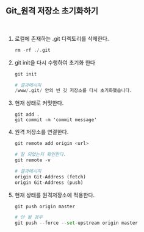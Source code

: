 ## Git_원격 저장소 초기화하기

<br>

1. 로컬에 존재하는 .git 디렉토리를 삭제한다.

   ~~~c
   rm -rf ./.git
   ~~~

2. git init을 다시 수행하여 초기화 한다

   ~~~python
   git init
   
   # 결과메시지
   /www/.git/ 안의 빈 깃 저장소를 다시 초기화했습니다.
   ~~~

3. 현재 상태로 커밋한다.

   ~~~
   git add .
   git commit -m 'commit message'
   ~~~

4. 원격 저장소를 연결한다.

   ~~~python
   git remote add origin <url>
   
   # 잘 되었는지 확인한다.
   git remote -v
   
   # 결과메시지
   origin Git-Address (fetch)
   origin Git-Address (push)
   ~~~

5. 현재 상태를 원격저장소에 적용한다.

   ~~~python
   git push origin master
   
   # 안 될 경우
   git push --force --set-upstream origin master
   ~~~

   

